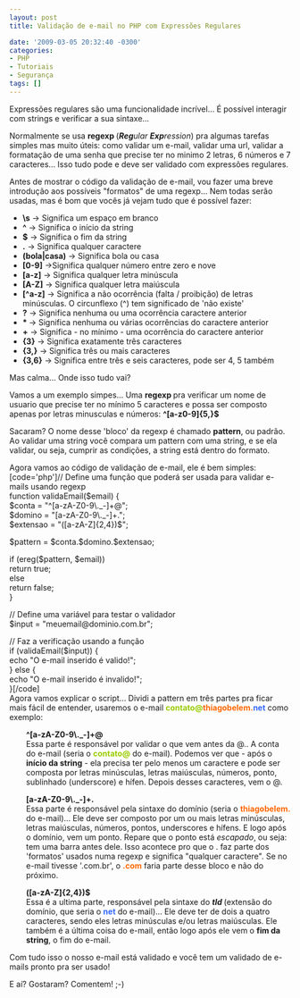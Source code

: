 ```yaml
---
layout: post
title: Validação de e-mail no PHP com Expressões Regulares

date: '2009-03-05 20:32:40 -0300'
categories:
- PHP
- Tutoriais
- Segurança
tags: []
---
```

<p>Expressões regulares são uma funcionalidade incrível... É possível interagir com strings e verificar a sua sintaxe...</p>
<p>Normalmente se usa <strong>regexp </strong>(<em><strong>Reg</strong>ular <strong>Exp</strong>ression</em>) pra algumas tarefas simples mas muito úteis: como validar um e-mail, validar uma url, validar a formatação de uma senha que precise ter no minimo 2 letras, 6 números e 7 caracteres... Isso tudo pode e deve ser validado com expressões regulares.</p>
<p>Antes de mostrar o código da validação de e-mail, vou fazer uma breve introdução aos possíveis "formatos" de uma regexp... Nem todas serão usadas, mas é bom que vocês já vejam tudo que é possível fazer:</p>
<ul>
<li><strong>\s</strong> -> Significa um espaço em branco</li>
<li><strong>^</strong> -> Significa o início da string</li>
<li><strong>$</strong> -> Significa o fim da string</li>
<li><strong>.</strong> -> Significa qualquer caractere</li>
<li><strong>(bola|casa)</strong> -> Significa bola ou casa</li>
<li><strong>[0-9]</strong> ->Significa qualquer número entre zero e nove</li>
<li><strong>[a-z]</strong> -> Significa qualquer letra minúscula</li>
<li><strong>[A-Z]</strong> -> Significa qualquer letra maiúscula</li>
<li><strong>[^a-z]</strong> -> Significa a não ocorrência (falta / proibição) de letras minúsculas. O circunflexo (^) tem significado de 'não existe'</li>
<li><strong>?</strong> -> Significa nenhuma ou uma ocorrência caractere anterior</li>
<li><strong>* </strong>-> Significa nenhuma ou várias ocorrências do caractere anterior</li>
<li><strong>+</strong> -> Significa - no mínimo - uma ocorrência do caractere anterior</li>
<li><strong>{3}</strong> -> Significa exatamente três caracteres</li>
<li><strong>{3,}</strong> -> Significa três ou mais caracteres</li>
<li><strong>{3,6}</strong> -> Significa entre três e seis caracteres, pode ser 4, 5 também</li>
</ul>
<p>Mas calma... Onde isso tudo vai?</p>
<p>Vamos a um exemplo simpes... Uma <strong>regexp </strong>pra verificar um nome de usuario que precise ter no mínimo 5 caracteres e possa ser composto apenas por letras minusculas e números: <strong>^[a-z0-9]{5,}$<br />
</strong></p>
<p>Sacaram? O nome desse 'bloco' da regexp é chamado <strong>pattern</strong>, ou padrão. Ao validar uma string você compara um pattern com uma string, e se ela validar, ou seja, cumprir as condições, a string está dentro do formato.</p>
<p>Agora vamos ao código de validação de e-mail, ele é bem simples:<br />
[code='php']// Define uma função que poderá ser usada para validar e-mails usando regexp<br />
function validaEmail($email) {<br />
$conta = "^[a-zA-Z0-9\._-]+@";<br />
$domino = "[a-zA-Z0-9\._-]+.";<br />
$extensao = "([a-zA-Z]{2,4})$";</p>
<p>$pattern = $conta.$domino.$extensao;</p>
<p>if (ereg($pattern, $email))<br />
return true;<br />
else<br />
return false;<br />
}</p>
<p>// Define uma variável para testar o validador<br />
$input = "meuemail@dominio.com.br";</p>
<p>// Faz a verificação usando a função<br />
if (validaEmail($input)) {<br />
echo "O e-mail inserido é valido!";<br />
} else {<br />
echo "O e-mail inserido é invalido!";<br />
}[/code]<br />
Agora vamos explicar o script... Dividi a pattern em três partes pra ficar mais fácil de entender, usaremos o e-mail <strong><span style="color: #99cc00;">contato@</span><span style="color: #ff6600;">thiagobelem</span><span style="color: #ff6600;"><span style="color: #ff6600;">.</span><span style="color: #3366ff;">net</span></span></strong> como exemplo:</p>
<p style="padding-left: 30px;"><strong>^[a-zA-Z0-9\._-]+@</strong><br />
Essa parte é responsável por validar o que vem antes da @.. A conta do e-mail (seria o <strong><span style="color: #99cc00;">contato@</span></strong><strong></strong> do e-mail). Podemos ver que - após o <strong>início da string</strong> - ela precisa ter pelo menos um caractere e pode ser composta por letras minúsculas, letras maiúsculas, números, ponto, sublinhado (underscore) e hífen. Depois desses caracteres, vem o @.</p>
<p style="padding-left: 30px;"><strong>[a-zA-Z0-9\._-]+.</strong><br />
Essa parte é responsável pela sintaxe do domínio (seria o <strong><span style="color: #ff6600;">thiagobelem</span></strong><strong><span style="color: #ff6600;">.</span></strong> do e-mail)... Ele deve ser composto por um ou mais letras minúsculas, letras maiúsculas, números, pontos, underscores e hífens. E logo após o domínio, vem um ponto. Repare que o ponto está <em>escapado</em>, ou seja: tem uma barra antes dele. Isso acontece pro que o . faz parte dos 'formatos' usados numa regexp e significa "qualquer caractere". Se no e-mail tivesse '.com.br', o <span style="color: #ff6600;"><strong>.com</strong></span> faria parte desse bloco e não do próximo.</p>
<p style="padding-left: 30px;"><strong>([a-zA-Z]{2,4})$</strong><br />
Essa é a ultima parte, responsável pela sintaxe do <em><strong>tld </strong></em>(extensão do domínio, que seria o <strong><span style="color: #ff6600;"><span style="color: #3366ff;">net</span></span></strong> do e-mail)... Ele deve ter de dois a quatro caracteres, sendo eles letras minúsculas e/ou letras maiúsculas. Ele também é a última coisa do e-mail, então logo após ele vem o <strong>fim da string</strong>, o fim do e-mail.</p>
<p>Com tudo isso o nosso e-mail está validado e você tem um validado de e-mails pronto pra ser usado!</p>
<p>E aí? Gostaram? Comentem!  ;-)</p>
